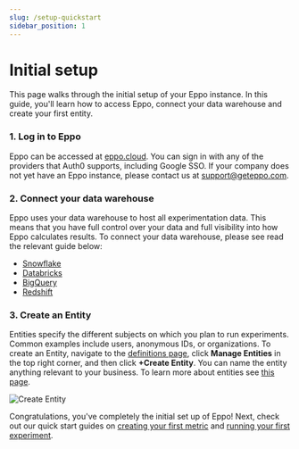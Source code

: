 ```yaml
---
slug: /setup-quickstart
sidebar_position: 1
---
```


# Initial setup

This page walks through the initial setup of your Eppo instance. In this guide, you'll learn how to access Eppo, connect your data warehouse and create your first entity.

### 1. Log in to Eppo

Eppo can be accessed at [eppo.cloud](http://eppo.cloud). You can sign in with any of the providers that Auth0 supports, including Google SSO. If your company does not yet have an Eppo instance, please contact us at [support@geteppo.com](mailto:support@geteppo.com).

### 2. Connect your data warehouse

Eppo uses your data warehouse to host all experimentation data. This means that you have full control over your data and full visibility into how Eppo calculates results. To connect your data warehouse, please see read the relevant guide below:

- [Snowflake](/how-tos/connecting-dwh/snowflake)
- [Databricks](/how-tos/connecting-dwh/databricks)
- [BigQuery](/how-tos/connecting-dwh/bigquery)
- [Redshift](/how-tos/connecting-dwh/redshift)

### 3. Create an Entity

Entities specify the different subjects on which you plan to run experiments. Common examples include users, anonymous IDs, or organizations. To create an Entity, navigate to the [definitions page](https://eppo.cloud/definitions), click **Manage Entities** in the top right corner, and then click **+Create Entity**. You can name the entity anything relevant to your business. To learn more about entities see [this page](/data-management/entities/).

![Create Entity](/img/initial-setup/quick-start-1.png)

Congratulations, you've completely the initial set up of Eppo! Next, check out our quick start guides on [creating your first metric](/metric-quickstart) and [running your first experiment](/feature-flag-quickstart).
